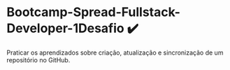 # Bootcamp-Spread-Fullstack-Developer-1Desafio ✔️

Praticar os aprendizados sobre criação, atualização e sincronização de um repositório no GitHub.
